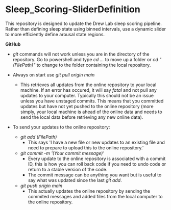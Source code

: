 # Sleep_Scoring-SliderDefinition
This repository is designed to update the Drew Lab sleep scoring pipeline. Rather than defining sleep state using binned intervals, use a dynamic slider to more efficiently define arousal state regions.

**GitHub** 
- *git* commands will not work unless you are in the directory of the repository. Go to powershell and type *cd ...* to move up a folder or *cd "(FilePath)"* to change to the folder containing the local repository.
- Always on start use *git pull origin main*
    - This retrieves all updates from the online repository to your local machine. If an error has occured, it will say *fatal* and not pull any updates to your computer. Typically this should not be an issue unless you have unstaged commits. This means that you committed updates but have not yet pushed to the online repository (more simply, your local machine is ahead of the online data and needs to send the local data before retrieving any new online data).

- To send your updates to the online repository:
    - *git add (FilePath)*
        - This says 'I have a new file or new updates to an existing file and need to prepare to upload this to the online repository.'
    - *git commit -m '(Your commit message)'*
        - Every update to the online repository is associated with a commit ID, this is how you can roll back code if you need to undo code or return to a stable version of the code.
        - The commit message can be anything you want but is useful to say what was updated since the last *git add*.
    - *git push origin main*
        - This actually updates the online repository by sending the commited messages and added files from the local computer to the online repository.